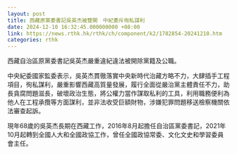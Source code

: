 ```yaml
---
layout: post
title: 西藏原黨委書記吳英杰被雙開　中紀委斥徇私謀利
date: 2024-12-10 16:32:45.000000000 +08:00
link: https://news.rthk.hk/rthk/ch/component/k2/1782854-20241210.htm
categories: rthk
---
```


西藏自治區原黨委書記吳英杰嚴重違紀違法被開除黨籍及公職。

中央紀委國家監委表示，吳英杰貫徹落實中央新時代治藏方略不力，大肆插手工程項目，徇私謀利，嚴重影響西藏高質量發展，履行全面從嚴治黨主體責任不力，助長貪腐問題滋長，破壞政治生態，將公權力當作謀取私利的工具，利用職務便利為他人在工程承攬等方面謀利，並非法收受巨額財物，涉嫌犯罪問題移送檢察機關依法審查起訴。

現年68歲的吳英杰長期在西藏工作，2016年8月起擔任自治區黨委書記，2021年10月起轉到全國人大和全國政協工作，曾任全國政協常委、文化文史和學習委員會主任。
